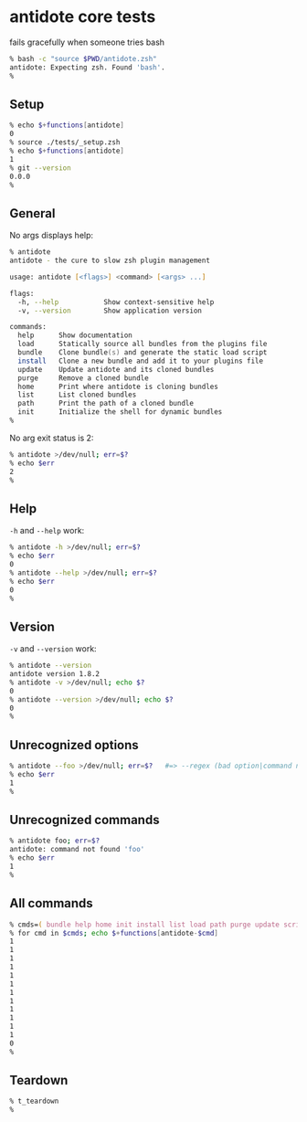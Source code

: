 # antidote core tests

fails gracefully when someone tries bash

```zsh
% bash -c "source $PWD/antidote.zsh"
antidote: Expecting zsh. Found 'bash'.
%
```

## Setup

```zsh
% echo $+functions[antidote]
0
% source ./tests/_setup.zsh
% echo $+functions[antidote]
1
% git --version
0.0.0
%
```

## General

No args displays help:

```zsh
% antidote
antidote - the cure to slow zsh plugin management

usage: antidote [<flags>] <command> [<args> ...]

flags:
  -h, --help           Show context-sensitive help
  -v, --version        Show application version

commands:
  help      Show documentation
  load      Statically source all bundles from the plugins file
  bundle    Clone bundle(s) and generate the static load script
  install   Clone a new bundle and add it to your plugins file
  update    Update antidote and its cloned bundles
  purge     Remove a cloned bundle
  home      Print where antidote is cloning bundles
  list      List cloned bundles
  path      Print the path of a cloned bundle
  init      Initialize the shell for dynamic bundles
%
```

No arg exit status is 2:

```zsh
% antidote >/dev/null; err=$?
% echo $err
2
%
```

## Help

`-h` and `--help` work:

```zsh
% antidote -h >/dev/null; err=$?
% echo $err
0
% antidote --help >/dev/null; err=$?
% echo $err
0
%
```

## Version

`-v` and `--version` work:

```zsh
% antidote --version
antidote version 1.8.2
% antidote -v >/dev/null; echo $?
0
% antidote --version >/dev/null; echo $?
0
%
```

## Unrecognized options

```zsh
% antidote --foo >/dev/null; err=$?   #=> --regex (bad option|command not found)
% echo $err
1
%
```

## Unrecognized commands

```zsh
% antidote foo; err=$?
antidote: command not found 'foo'
% echo $err
1
%
```

## All commands

```zsh
% cmds=( bundle help home init install list load path purge update script main null )
% for cmd in $cmds; echo $+functions[antidote-$cmd]
1
1
1
1
1
1
1
1
1
1
1
1
0
%
```

## Teardown

```zsh
% t_teardown
%
```
